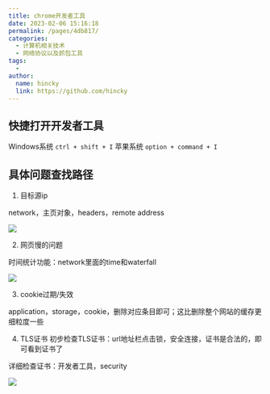```yaml
---
title: chrome开发者工具
date: 2023-02-06 15:16:18
permalink: /pages/4db817/
categories:
  - 计算机相关技术
  - 网络协议以及抓包工具
tags:
  - 
author: 
  name: hincky
  link: https://github.com/hincky
---
```


## 快捷打开开发者工具

Windows系统 `ctrl + shift + I`
苹果系统 `option + command + I`

## 具体问题查找路径

1. 目标源ip

network，主页对象，headers，remote address

![](https://hincky-blog.oss-cn-guangzhou.aliyuncs.com/04-cs/protocol/chromeDevtools/remoteIP.png)

2. 网页慢的问题

时间统计功能：network里面的time和waterfall

![](https://hincky-blog.oss-cn-guangzhou.aliyuncs.com/04-cs/protocol/chromeDevtools/time-waterfall.png)

3. cookie过期/失效

application，storage，cookie，删除对应条目即可；这比删除整个网站的缓存更细粒度一些

4. TLS证书
初步检查TLS证书：url地址栏点击锁，安全连接，证书是合法的，即可看到证书了

详细检查证书：开发者工具，security

![](https://hincky-blog.oss-cn-guangzhou.aliyuncs.com/04-cs/protocol/chromeDevtools/security.png)

